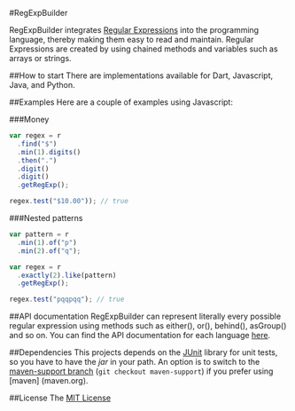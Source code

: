 #RegExpBuilder

RegExpBuilder integrates [Regular Expressions](http://wikipedia.org/wiki/Regular_expression) into the programming
language, thereby making them easy to read and maintain. Regular Expressions are created by using chained methods and variables such as arrays or strings.

##How to start
There are implementations available for Dart, Javascript, Java, and Python.

##Examples
Here are a couple of examples using Javascript:

###Money

```javascript
var regex = r
  .find("$")
  .min(1).digits()
  .then(".")
  .digit()
  .digit()
  .getRegExp();

regex.test("$10.00")); // true
```

###Nested patterns

```javascript
var pattern = r
  .min(1).of("p")
  .min(2).of("q");

var regex = r
  .exactly(2).like(pattern)
  .getRegExp();

regex.test("pqqpqq"); // true
```

##API documentation
RegExpBuilder can represent literally every possible regular expression using methods such as either(), or(), behind(), asGroup() and so on. You can find the API documentation for each language [here](https://github.com/thebinarysearchtree/RegExpBuilder/wiki).

##Dependencies
This projects depends on the [JUnit](junit.org) library for unit tests, so you have to have the _jar_ in your path.
An option is to switch to the [maven-support branch](https://github.com/IOAyman/regexpbuilderjava/tree/maven-support) (`git checkout maven-support`) if you prefer using [maven] (maven.org).

##License
The [MIT License](https://github.com/IOAyman/regexpbuilderjava/blob/master/LICENSE.md)
